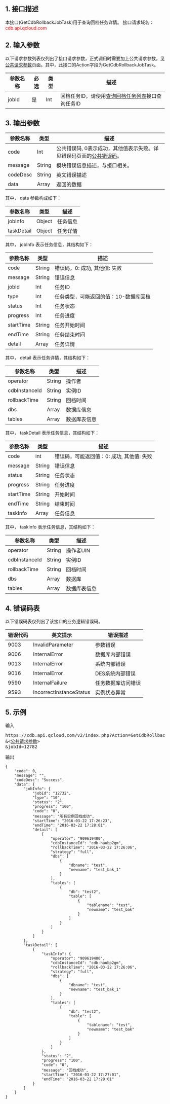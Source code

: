 ## 1. 接口描述
本接口(GetCdbRollbackJobTask)用于查询回档任务详情。
接口请求域名：<font style="color:red">cdb.api.qcloud.com</font>


## 2. 输入参数
以下请求参数列表仅列出了接口请求参数，正式调用时需要加上公共请求参数，见<a href='/document/product/236/6921' title='公共请求参数'>公共请求参数</a>页面。其中，此接口的Action字段为GetCdbRollbackJobTask。

| 参数名称 | 必选  | 类型 | 描述 |
|---------|---------|---------|---------|
| jobId | 是 | Int | 回档任务ID，请使用[查询回档任务列表](/doc/api/253/4115)接口查询任务ID |


## 3. 输出参数
| 参数名称 | 类型 | 描述 |
|---------|---------|---------|
| code | Int | 公共错误码, 0表示成功，其他值表示失败。详见错误码页面的<a href='http://tce.fsphere.cn/doc/api/372/%E9%94%99%E8%AF%AF%E7%A0%81#1.E3.80.81.E5.85.AC.E5.85.B1.E9.94.99.E8.AF.AF.E7.A0.81' title='公共错误码'>公共错误码</a>。|
| message | String | 模块错误信息描述，与接口相关。|
| codeDesc | String | 英文错误描述 |
| data | Array | 返回的数据 |

其中， data 参数构成如下：

| 参数名称 | 类型 | 描述 |
|---------|---------|---------|
| jobInfo | Object | 任务信息 |
| taskDetail | Object | 任务详情 |

其中， jobInfo 表示任务信息，其结构如下：

| 参数名称 | 类型 | 描述 |
|---------|---------|---------|
| code | String | 错误码，0: 成功, 其他值: 失败 |
| message | String | 错误信息 |
| jobId | Int | 任务ID |
| type | Int | 任务类型，可能返回的值：10-数据库回档 |
| status | Int | 任务状态 |
| progress | Int | 任务进度 |
| startTime | String | 任务开始时间 |
| endTime | String | 任务结束时间 |
| detail | Array | 任务详情 |

其中， detail 表示任务详情，其结构如下：

| 参数名称 | 类型 | 描述 |
|---------|---------|---------|
| operator | String | 操作者 |
| cdbInstanceId | String | 实例ID |
| rollbackTime | String | 回档时间 |
| dbs | Array | 数据库信息 |
| tables | Array | 数据库表信息 |

其中， taskDetail 表示任务信息，其结构如下：

| 参数名称 | 类型 | 描述 |
|---------|---------|---------|
| code | int | 错误码，可能返回值：0: 成功, 其他值: 失败 |
| message | String | 错误信息 |
| status | String | 任务状态 |
| progress | String | 任务进度 |
| startTime | String | 开始时间 |
| endTime | String | 结束时间 |
| taskInfo | Array | 任务信息 |

其中， taskInfo 表示任务信息，其结构如下：

| 参数名称 | 类型 | 描述 |
|---------|---------|---------|
| operator | String | 操作者UIN |
| cdbInstanceId | String | 实例ID |
| rollbackTime | String | 回档时间 |
| dbs | Array | 数据库 |
| tables | Array | 数据库表信息 |

## 4. 错误码表
以下错误码表仅列出了该接口的业务逻辑错误码。

| 错误代码 | 英文提示 | 错误描述 |
|---------|---------|---------|
| 9003 | InvalidParameter | 参数错误 |
| 9006 | InternalError | 数据库内部错误 |
| 9013 | InternalError | 系统内部错误 |
| 9016 | InternalError | DES系统内部错误 |
| 9590 | InternalFailure | 任务数据库访问错误 |
| 9593 | IncorrectInstanceStatus | 实例状态异常 |


## 5. 示例
输入
<pre>
https://cdb.api.qcloud.com/v2/index.php?Action=GetCdbRollbackJobTask
&<<a href="/document/product/236/6921">公共请求参数</a>>
&jobId=12782
</pre>

输出
```
{
    "code": 0,
    "message": "",
    "codeDesc": "Success",
    "data": {
        "jobInfo": {
            "jobId": "12732",
            "type": "10",
            "status": "2",
            "progress": "100",
            "code": "0",
            "message": "所有实例回档成功",
            "startTime": "2016-03-22 17:26:23",
            "endTime": "2016-03-22 17:28:01",
            "detail": [
                {
                    "operator": "909619400",
                    "cdbInstanceId": "cdb-haubp2gm",
                    "rollbackTime": "2016-03-22 17:26:06",
                    "strategy": "full",
                    "dbs": [
                        {
                            "dbname": "test",
                            "newname": "test_bak_1"
                        }
                    ],
                    "tables": [
                        {
                            "db": "test2",
                            "table": [
                                {
                                    "tablename": "test",
                                    "newname": "test_bak"
                                }
                            ]
                        }
                    ]
                }
            ]
        },
        "taskDetail": [
            {
                "taskInfo": {
                    "operator": "909619400",
                    "cdbInstanceId": "cdb-haubp2gm",
                    "rollbackTime": "2016-03-22 17:26:06",
                    "strategy": "full",
                    "dbs": [
                        {
                            "dbname": "test",
                            "newname": "test_bak_1"
                        }
                    ],
                    "tables": [
                        {
                            "db": "test2",
                            "table": [
                                {
                                    "tablename": "test",
                                    "newname": "test_bak"
                                }
                            ]
                        }
                    ]
                },
                "status": "2",
                "progress": "100",
                "code": "0",
                "message": "回档成功",
                "startTime": "2016-03-22 17:27:01",
                "endTime": "2016-03-22 17:28:01"
            }
        ]
    }
}
```

